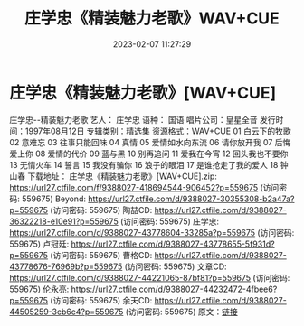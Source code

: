 ﻿---
title: 庄学忠《精装魅力老歌》WAV+CUE
date: 2023-02-07 11:27:29
categories: WAV车载音乐、镜像
tags: 华语中文
---
# 庄学忠《精装魅力老歌》[WAV+CUE]

庄学忠--精装魅力老歌
艺人：
庄学忠
语种：
国语
唱片公司：皇星全音
发行时间：1997年08月12日
专辑类别：精选集
资源格式：WAV+CUE
01 白云下的牧歌
02 意难忘
03 往事只能回味
04 真情
05 爱情如水向东流
06 请你放开我
07 后悔爱上你
08 爱情的代价
09 蓝与黑
10 别再追问
11 爱我在今宵
12 回头我也不要你
13 无情火车
14 誓言
15 我没有骗你
16 浪子的眼泪
17 是谁抢走了我的爱人
18 钟山春
下载地址：
庄学忠《精装魅力老歌》[WAV+CUE].zip: https://url27.ctfile.com/f/9388027-418694544-906452?p=559675
(访问密码: 559675)
Beyond: https://url27.ctfile.com/d/9388027-30355308-b2a47a?p=559675
(访问密码: 559675)
陶喆CD: https://url27.ctfile.com/d/9388027-36322218-e10e91?p=559675
(访问密码: 559675)
庄学忠: https://url27.ctfile.com/d/9388027-43778604-33285a?p=559675
(访问密码: 559675)
卢冠廷: https://url27.ctfile.com/d/9388027-43778655-5f931d?p=559675
(访问密码: 559675)
曹格CD: https://url27.ctfile.com/d/9388027-43778676-76969b?p=559675
(访问密码: 559675)
文章CD: https://url27.ctfile.com/d/9388027-44221065-87bf81?p=559675
(访问密码: 559675)
伦永亮: https://url27.ctfile.com/d/9388027-44232472-4fbee6?p=559675
(访问密码: 559675)
余天CD: https://url27.ctfile.com/d/9388027-44505259-3cb6c4?p=559675
(访问密码: 559675)
原文：[链接](https://blog.sina.com.cn/s/blog_1647c7e76010310rp.html)